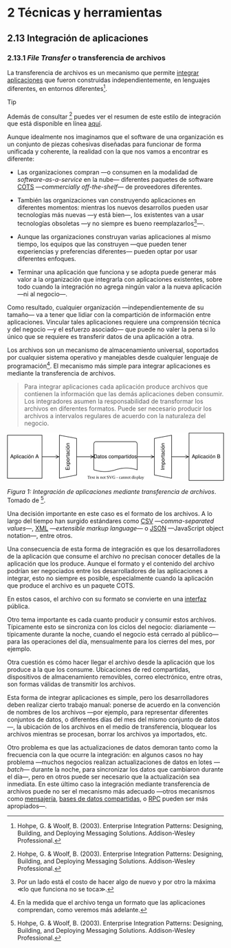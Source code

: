 # 2 Técnicas y herramientas

## 2.13 Integración de aplicaciones

### 2.13.1 *File Transfer* o transferencia de archivos

La transferencia de archivos es un mecanismo que permite [integrar
aplicaciones](./2_13_.Integracion_aplicaciones.md) que fueron construidas
independientemente, en lenguajes diferentes, en entornos diferentes[^1].

[^1]: Hohpe, G. & Woolf, B. (2003). Enterprise Integration Patterns: Designing,
Building, and Deploying Messaging Solutions. Addison-Wesley Professional.

> [!TIP]
> Además de consultar [^1] puedes ver el resumen de este estilo de integración
> que está disponible en línea
> [aquí](https://www.enterpriseintegrationpatterns.com/patterns/messaging/FileTransferIntegration.html).

Aunque idealmente nos imaginamos que el software de una organización es un
conjunto de piezas cohesivas diseñadas para funcionar de forma unificada y
coherente, la realidad con la que nos vamos a encontrar es diferente:

* Las organizaciones compran —o consumen en la modalidad de
  *software-as-a-service* en la nube— diferentes paquetes de software
  [COTS](https://en.wikipedia.org/wiki/Commercial_off-the-shelf) —*commercially
  off-the-shelf*— de proveedores diferentes.

* También las organizaciones van construyendo aplicaciones en diferentes
  momentos: mientras los nuevos desarrollos pueden usar tecnologías más nuevas
  —y está bien—, los existentes van a usar tecnologías obsoletas —y no siempre
  es bueno reemplazarlos[^2]—.

[^2]: Por un lado está el costo de hacer algo de nuevo y por otro la máxima ≪lo
    que funciona no se toca≫.

* Aunque las organizaciones construyan varias aplicaciones al mismo tiempo, los
  equipos que las construyen —que pueden tener experiencias y preferencias
  diferentes— pueden optar por usar diferentes enfoques.

* Terminar una aplicación que funciona y se adopta puede generar más valor a la
  organización que integrarla con aplicaciones existentes, sobre todo cuando la
  integración no agrega ningún valor a la nueva aplicación —ni al negocio—.

<!-- cSpell:ignore compartición https://dle.rae.es/compartición -->

Como resultado, cualquier organización —independientemente de su tamaño— va a
tener que lidiar con la compartición de información entre aplicaciones. Vincular
tales aplicaciones requiere una comprensión técnica y del negocio —y el esfuerzo
asociado— que puede no valer la pena si lo único que se requiere es transferir
datos de una aplicación a otra.

Los archivos son un mecanismo de almacenamiento universal, soportados por
cualquier sistema operativo y manejables desde cualquier lenguaje de
programación[^3]. El mecanismo más simple para integrar aplicaciones es mediante
la transferencia de archivos.

[^3]: En la medida que el archivo tenga un formato que las aplicaciones
    comprendan, como veremos más adelante.

> Para integrar aplicaciones cada aplicación produce archivos que contienen la
> información que las demás aplicaciones deben consumir. Los integradores asumen
> la responsabilidad de transformar los archivos en diferentes formatos. Puede
> ser necesario producir los archivos a intervalos regulares de acuerdo con la
> naturaleza del negocio.

<span id="figura-1"/>

![Integración de aplicaciones mediante transferencia de archivos](/diagrams/File_Transfer.svg)

*Figura 1: Integración de aplicaciones mediante transferencia de archivos*.
Tomado de [^1].

Una decisión importante en este caso es el formato de los archivos. A lo largo
del tiempo han surgido estándares como
[CSV](https://en.wikipedia.org/wiki/Comma-separated_values) —*comma-separated
values*—, [XML](https://en.wikipedia.org/wiki/XML) —*extensible markup
language*— o [JSON](https://en.wikipedia.org/wiki/JSON) —JavaScript object
notation—, entre otros.

Una consecuencia de esta forma de integración es que los desarrolladores de la
aplicación que consume el archivo no precisan conocer detalles de la aplicación
que los produce. Aunque el formato y el contenido del archivo podrían ser
negociados entre los desarrolladores de las aplicaciones a integrar, esto no
siempre es posible, especialmente cuando la aplicación que produce el archivo es
un paquete COTS.

En estos casos, el archivo con su formato se convierte en una
[interfaz](/4_Conceptos/4_Interfaz.md) pública.

Otro tema importante es cada cuanto producir y consumir estos archivos.
Típicamente esto se sincroniza con los ciclos del negocio: diariamente
—típicamente durante la noche, cuando el negocio está cerrado al público— para
las operaciones del día, mensualmente para los cierres del mes, por ejemplo.

<!-- cSpell:ignore removibles https://dle.rae.es/removible -->

Otra cuestión es cómo hacer llegar el archivo desde la aplicación que los
produce a la que los consume. Ubicaciones de red compartidas, dispositivos de
almacenamiento removibles, correo electrónico, entre otras, son formas válidas
de transmitir los archivos.

Esta forma de integrar aplicaciones es simple, pero los desarrolladores deben
realizar cierto trabajo manual: ponerse de acuerdo en la convención de nombres
de los archivos —por ejemplo, para representar diferentes conjuntos de datos, o
diferentes días del mes del mismo conjunto de datos—, la ubicación de los
archivos en el medio de transferencia, bloquear los archivos mientras se
procesan, borrar los archivos ya importados, etc.

Otro problema es que las actualizaciones de datos demoran tanto como la
frecuencia con la que ocurre la integración: en algunos casos no hay problema
—muchos negocios realizan actualizaciones de datos en lotes —*batch*— durante la
noche, para sincronizar los datos que cambiaron durante el día—, pero en otros
puede ser necesario que la actualización sea inmediata. En este último caso la
integración mediante transferencia de archivos puede no ser el mecanismo más
adecuado —otros mecanismos como [mensajería](./2_13_4_Messaging.md), [bases de
datos compartidas](./2_13_2_Shared_Database.md), o [RPC](./2_13_3_RPC.md) pueden
ser más apropiados—.
